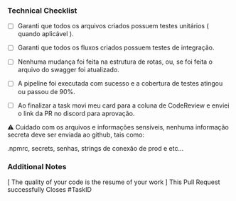 ### Technical Checklist

* [ ] Garanti que todos os arquivos criados possuem testes unitários ( quando aplicável ).
* [ ] Garanti que todos os fluxos criados possuem testes de integração.
* [ ] Nenhuma mudança foi feita na estrutura de rotas, ou, se foi feita o arquivo do swagger foi atualizado.
* [ ] A pipeline foi executada com sucesso e a cobertura de testes atingou ou passou de 90%.
* [ ] Ao finalizar a task movi meu card para a coluna de CodeReview e enviei o link da PR no discord para aprovação.



⚠️ Cuidado com os arquivos e informações sensíveis, nenhuma informação secreta deve ser enviada ao github, tais como:

.npmrc, secrets, senhas, strings de conexão de prod e etc...


### Additional Notes

[ The quality of your code is the resume of your work ]
This Pull Request successfully Closes #TaskID
